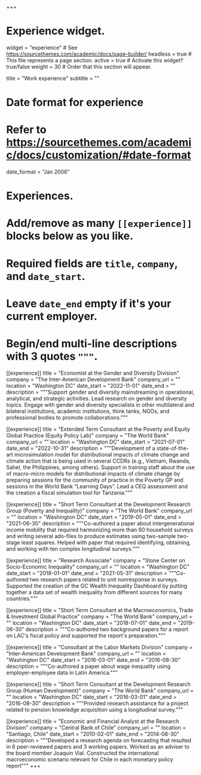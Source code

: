 +++
# Experience widget.
widget = "experience"  # See https://sourcethemes.com/academic/docs/page-builder/
headless = true  # This file represents a page section.
active = true  # Activate this widget? true/false
weight = 30  # Order that this section will appear.

title = "Work experience"
subtitle = ""

# Date format for experience
#   Refer to https://sourcethemes.com/academic/docs/customization/#date-format
date_format = "Jan 2006"

# Experiences.
#   Add/remove as many `[[experience]]` blocks below as you like.
#   Required fields are `title`, `company`, and `date_start`.
#   Leave `date_end` empty if it's your current employer.
#   Begin/end multi-line descriptions with 3 quotes `"""`.
[[experience]]
  title = "Economist at the Gender and Diversity Division"
  company = "The Inter-American Development Bank"
  company_url = ""
  location = "Washington DC"
  date_start = "2022-11-01"
  date_end = ""
  description = """Support gender and diversity mainstreaming in operational, analytical, and strategic activities. Lead research on gender and diversity topics. Engage with gender and diversity specialists in other multilateral and bilateral institutions, academic institutions, think tanks, NGOs, and professional bodies to promote collaborations."""

[[experience]]
  title = "Extended Term Consultant at the Poverty and Equity Global Practice (Equity Policy Lab)"
  company = "The World Bank"
  company_url = ""
  location = "Washington DC"
  date_start = "2021-07-01"
  date_end = "2022-10-31"
  description = """Development of a state-of-the-art microsimulation model for distributional impacts of climate change and climate action that is being used in several CCDRs (e.g., Vietnam, Rwanda, Sahel, the Philippines, among others). Support in training staff about the use of macro-micro models for distributional impacts of climate change by preparing sessions for the community of practice in the Poverty GP and sessions in the World Bank “Learning Days”. Lead a CEQ assessment and the creation a fiscal simulation tool for Tanzania."""

[[experience]]
  title = "Short Term Consultant at the Development Research Group (Poverty and Inequality)"
  company = "The World Bank"
  company_url = ""
  location = "Washington DC"
  date_start = "2019-05-01"
  date_end = "2021-06-30"
  description = """Co-authored a paper about intergenerational income mobility that required harmonizing more than 60 household surveys and writing several ado-files to produce estimates using two-sample two-stage least squares. Helped with paper that required identifying, obtaining, and working with ten complex longitudinal surveys."""

[[experience]]
  title = "Research Associate"
  company = "Stone Center on Socio-Economic Inequality"
  company_url = ""
  location = "Washington DC"
  date_start = "2018-01-01"
  date_end = "2021-05-31"
  description = """Co-authored two research papers related to unit nonresponse in surveys. Supported the creation of the GC Wealth Inequality Dashboard by putting together a data set of wealth inequality from different sources for many countries."""

[[experience]]
  title = "Short Term Consultant at the Macroeconomics, Trade & Investment Global Practice"
  company = "The World Bank"
  company_url = ""
  location = "Washington DC"
  date_start = "2018-07-01"
  date_end = "2019-06-30"
  description = """Co-authored two background papers for a report on LAC's fiscal policy and supported the report's preparation."""

[[experience]]
  title = "Consultant at the Labor Markets Division"
  company = "Inter-American Development Bank"
  company_url = ""
  location = "Washington DC"
  date_start = "2016-03-01"
  date_end = "2016-08-30"
  description = """Co-authored a paper about wage inequality using employer-employee data in Latin America."""

[[experience]]
  title = "Short Term Consultant at the Development Research Group (Human Development)"
  company = "The World Bank"
  company_url = ""
  location = "Washington DC"
  date_start = "2016-03-01"
  date_end = "2016-08-30"
  description = """Provided research assistance for a project related to pension knowledge acquisition using a longitudinal survey."""

[[experience]]
  title = "Economic and Financial Analyst at the Research Division"
  company = "Central Bank of Chile"
  company_url = ""
  location = "Santiago, Chile"
  date_start = "2010-02-01"
  date_end = "2014-08-30"
  description = """Developed a research agenda on forecasting that resulted in 6 peer-reviewed papers and 3 working papers. Worked as an adviser to the board member Joaquin Vial. Constructed the international macroeconomic scenario relevant for Chile in each monetary policy report"""
+++
